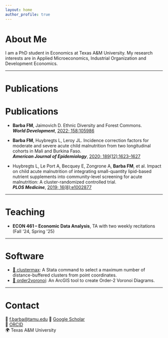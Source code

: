 ```yaml
---
layout: home
author_profile: true
---
```


# About Me

I am a PhD student in Economics at Texas A&M University. My research interests are in Applied Microeconomics, Industrial Organization and Development Economics.

---

# Publications
# Publications

- **Barba FM**, Jaimovich D. Ethnic Diversity and Forest Commons.  
  ***World Development***, [2022; 158:105986](https://doi.org/10.1016/j.worlddev.2022.105986)

- **Barba FM**, Huybregts L, Leroy JL. Incidence correction factors for moderate and severe acute child malnutrition from two longitudinal cohorts in Mali and Burkina Faso.  
  ***American Journal of Epidemiology***, [2020; 189(12):1623–1627](https://doi.org/10.1093/aje/kwaa139)

- Huybregts L, Le Port A, Becquey E, Zongrone A, **Barba FM**, et al. Impact on child acute malnutrition of integrating small-quantity lipid-based nutrient supplements into community-level screening for acute malnutrition: A cluster-randomized controlled trial.  
  ***PLOS Medicine***, [2019; 16(8):e1002877](https://doi.org/10.1371/journal.pmed.1002892)



---

# Teaching

- **ECON 461 – Economic Data Analysis**, TA with two weekly recitations (Fall '24, Spring '25)

---

# Software

- [🔗 clustermax](https://github.com/FMBarba/clustermax): A Stata command to select a maximum number of distance-buffered clusters from point coordinates.
- [🔗 order2voronoi](https://github.com/FMBarba/order2voronoi): An ArcGIS tool to create Order-2 Voronoi Diagrams.

---

# Contact

📧 f.barba@tamu.edu
🔗 [Google Scholar](https://scholar.google.com/citations?user=MPSmP7wAAAAJ&hl=en)  
🧪 [ORCID](orcid.org/0000-0002-5985-3652)  
🌍 Texas A&M University
